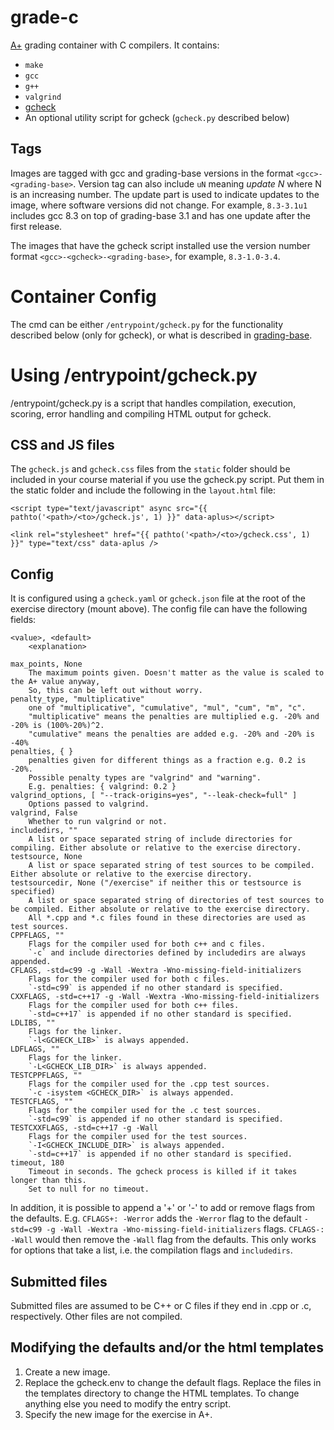# grade-c

[A+] grading container with C compilers. It contains:

* `make`
* `gcc`
* `g++`
* `valgrind`
* [gcheck]
* An optional utility script for gcheck (`gcheck.py` described below)

[gcheck]: https://github.com/lainets/gcheck
[A+]: https://github.com/apluslms/a-plus

## Tags

Images are tagged with gcc and grading-base versions in the format `<gcc>-<grading-base>`.
Version tag can also include `uN` meaning _update N_ where N is an increasing number.
The update part is used to indicate updates to the image, where software versions did not change.
For example, `8.3-3.1u1` includes gcc 8.3 on top of grading-base 3.1 and has one update after the first release.

The images that have the gcheck script installed use the version number format `<gcc>-<gcheck>-<grading-base>`,
for example, `8.3-1.0-3.4`.

# Container Config

The cmd can be either `/entrypoint/gcheck.py` for the functionality described below (only for gcheck), or what is described in [grading-base].

[grading-base]: https://github.com/apluslms/grading-base

# Using /entrypoint/gcheck.py

/entrypoint/gcheck.py is a script that handles compilation, execution, scoring, error handling and compiling HTML output for gcheck.

## CSS and JS files

The `gcheck.js` and `gcheck.css` files from the `static` folder should be included in your course material if you use the gcheck.py script. Put them in the static folder and include the following in the `layout.html` file:

```
<script type="text/javascript" async src="{{ pathto('<path>/<to>/gcheck.js', 1) }}" data-aplus></script>

<link rel="stylesheet" href="{{ pathto('<path>/<to>/gcheck.css', 1) }}" type="text/css" data-aplus />
```

## Config

It is configured using a `gcheck.yaml` or `gcheck.json` file at the root of the exercise directory (mount above).
The config file can have the following fields:

    <value>, <default>
        <explanation>

    max_points, None
        The maximum points given. Doesn't matter as the value is scaled to the A+ value anyway,
        So, this can be left out without worry.
    penalty_type, "multiplicative"
        one of "multiplicative", "cumulative", "mul", "cum", "m", "c".
        "multiplicative" means the penalties are multiplied e.g. -20% and -20% is (100%-20%)^2.
        "cumulative" means the penalties are added e.g. -20% and -20% is -40%
    penalties, { }
        penalties given for different things as a fraction e.g. 0.2 is -20%.
        Possible penalty types are "valgrind" and "warning".
        E.g. penalties: { valgrind: 0.2 }
    valgrind_options, [ "--track-origins=yes", "--leak-check=full" ]
        Options passed to valgrind.
    valgrind, False
        Whether to run valgrind or not.
    includedirs, ""
        A list or space separated string of include directories for compiling. Either absolute or relative to the exercise directory.
    testsource, None
        A list or space separated string of test sources to be compiled. Either absolute or relative to the exercise directory.
    testsourcedir, None ("/exercise" if neither this or testsource is specified)
        A list or space separated string of directories of test sources to be compiled. Either absolute or relative to the exercise directory.
        All *.cpp and *.c files found in these directories are used as test sources.
    CPPFLAGS, ""
        Flags for the compiler used for both c++ and c files.
        `-c` and include directories defined by includedirs are always appended.
    CFLAGS, -std=c99 -g -Wall -Wextra -Wno-missing-field-initializers
        Flags for the compiler used for both c files.
        `-std=c99` is appended if no other standard is specified.
    CXXFLAGS, -std=c++17 -g -Wall -Wextra -Wno-missing-field-initializers
        Flags for the compiler used for both c++ files.
        `-std=c++17` is appended if no other standard is specified.
    LDLIBS, ""
        Flags for the linker.
        `-l<GCHECK_LIB>` is always appended.
    LDFLAGS, ""
        Flags for the linker.
        `-L<GCHECK_LIB_DIR>` is always appended.
    TESTCPPFLAGS, ""
        Flags for the compiler used for the .cpp test sources.
        `-c -isystem <GCHECK_DIR>` is always appended.
    TESTCFLAGS, ""
        Flags for the compiler used for the .c test sources.
        `-std=c99` is appended if no other standard is specified.
    TESTCXXFLAGS, -std=c++17 -g -Wall
        Flags for the compiler used for the test sources.
        `-I<GCHECK_INCLUDE_DIR>` is always appended.
        `-std=c++17` is appended if no other standard is specified.
    timeout, 180
        Timeout in seconds. The gcheck process is killed if it takes longer than this.
        Set to null for no timeout.

In addition, it is possible to append a '+' or '-' to add or remove flags from the defaults. E.g. `CFLAGS+: -Werror` adds the `-Werror` flag to the default `-std=c99 -g -Wall -Wextra -Wno-missing-field-initializers` flags. `CFLAGS-: -Wall` would then remove the `-Wall` flag from the defaults. This only works for options that take a list, i.e. the compilation flags and `includedirs`.

## Submitted files

Submitted files are assumed to be C++ or C files if they end in .cpp or .c, respectively. Other files are not compiled.

## Modifying the defaults and/or the html templates

1. Create a new image.
2. Replace the gcheck.env to change the default flags. Replace the files in the templates directory to change the HTML templates. To change anything else you need to modify the entry script.
3. Specify the new image for the exercise in A+.
